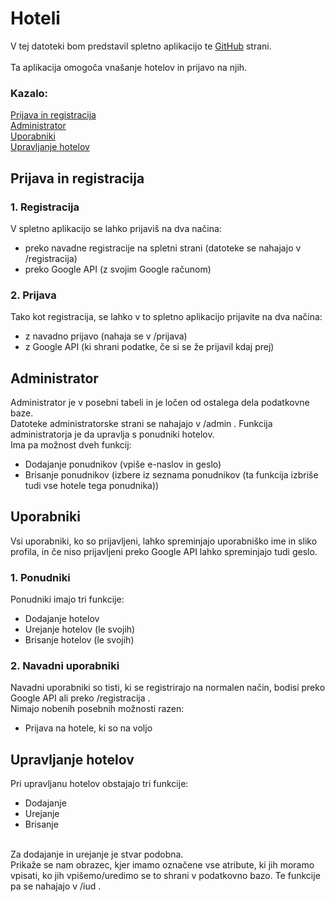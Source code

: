 # Hoteli
V tej datoteki bom predstavil spletno aplikacijo te [GitHub](https://github.com) strani.
<br><br>
Ta aplikacija omogoča vnašanje hotelov in prijavo na njih.<br>
### Kazalo:
[Prijava in registracija](#prijava-in-registracija)<br>
[Administrator](#administrator)<br>
[Uporabniki](#uporabniki)<br>
[Upravljanje hotelov](#upravljanje-hotelov)
## Prijava in registracija
### 1. Registracija
V spletno aplikacijo se lahko prijaviš na dva načina:<br>
- preko navadne registracije na spletni strani (datoteke se nahajajo v /registracija)
- preko Google API (z svojim Google računom)
### 2. Prijava
Tako kot registracija, se lahko v to spletno aplikacijo prijavite na dva načina:<br>
- z navadno prijavo (nahaja se v /prijava)
- z Google API (ki shrani podatke, če si se že prijavil kdaj prej)

## Administrator
Administrator je v posebni tabeli in je ločen od ostalega dela podatkovne baze.<br>
Datoteke administratorske strani se nahajajo v /admin .
Funkcija administratorja je da upravlja s ponudniki hotelov.<br>
Ima pa možnost dveh funkcij:<br>
- Dodajanje ponudnikov (vpiše e-naslov in geslo)
- Brisanje ponudnikov (izbere iz seznama ponudnikov (ta funkcija izbriše tudi vse hotele tega ponudnika))

## Uporabniki
Vsi uporabniki, ko so prijavljeni, lahko spreminjajo uporabniško ime in sliko profila, in če niso prijavljeni preko Google API lahko spreminjajo tudi geslo.
### 1. Ponudniki
Ponudniki imajo tri funkcije:<br>
- Dodajanje hotelov
- Urejanje hotelov (le svojih)
- Brisanje hotelov (le svojih)
### 2. Navadni uporabniki
Navadni uporabniki so tisti, ki se registrirajo na normalen način, bodisi preko Google API ali preko /registracija .<br>
Nimajo nobenih posebnih možnosti razen:<br>
- Prijava na hotele, ki so na voljo

## Upravljanje hotelov
Pri upravljanu hotelov obstajajo tri funkcije:
- Dodajanje
- Urejanje
- Brisanje
<br>
Za dodajanje in urejanje je stvar podobna.<br>
Prikaže se nam obrazec, kjer imamo označene vse atribute, ki jih moramo vpisati, ko jih vpišemo/uredimo se to shrani v podatkovno bazo. Te funkcije pa se nahajajo v /iud . <br>

